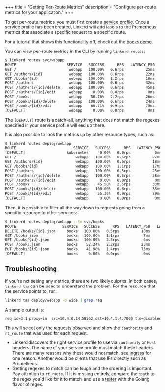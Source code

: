 +++
title = "Getting Per-Route Metrics"
description = "Configure per-route metrics for your application."
+++

To get per-route metrics, you must first create a
[service profile](/2/features/service-profiles/). Once a service
profile has been created, Linkerd will add labels to the Prometheus metrics that
associate a specific request to a specific route.

For a tutorial that shows this functionality off, check out the
[books demo](/2/tasks/books/#service-profiles).

You can view per-route metrics in the CLI by running `linkerd routes`:

```bash
$ linkerd routes svc/webapp
ROUTE                       SERVICE   SUCCESS      RPS   LATENCY_P50   LATENCY_P95   LATENCY_P99
GET /                        webapp   100.00%   0.6rps          25ms          30ms          30ms
GET /authors/{id}            webapp   100.00%   0.6rps          22ms          29ms          30ms
GET /books/{id}              webapp   100.00%   1.2rps          18ms          29ms          30ms
POST /authors                webapp   100.00%   0.6rps          32ms          46ms          49ms
POST /authors/{id}/delete    webapp   100.00%   0.6rps          45ms          87ms          98ms
POST /authors/{id}/edit      webapp     0.00%   0.0rps           0ms           0ms           0ms
POST /books                  webapp    50.76%   2.2rps          26ms          38ms          40ms
POST /books/{id}/delete      webapp   100.00%   0.6rps          24ms          29ms          30ms
POST /books/{id}/edit        webapp    60.71%   0.9rps          75ms          98ms         100ms
[DEFAULT]                    webapp     0.00%   0.0rps           0ms           0ms           0ms
```

The `[DEFAULT]` route is a catch-all, anything that does not match the regexes
specified in your service profile will end up there.

It is also possible to look the metrics up by other resource types, such as:

```bash
$ linkerd routes deploy/webapp
ROUTE                          SERVICE   SUCCESS      RPS   LATENCY_P50   LATENCY_P95   LATENCY_P99
[DEFAULT]                   kubernetes     0.00%   0.0rps           0ms           0ms           0ms
GET /                           webapp   100.00%   0.5rps          27ms          38ms          40ms
GET /authors/{id}               webapp   100.00%   0.6rps          18ms          29ms          30ms
GET /books/{id}                 webapp   100.00%   1.1rps          17ms          28ms          30ms
POST /authors                   webapp   100.00%   0.5rps          25ms          30ms          30ms
POST /authors/{id}/delete       webapp   100.00%   0.5rps          58ms          96ms          99ms
POST /authors/{id}/edit         webapp     0.00%   0.0rps           0ms           0ms           0ms
POST /books                     webapp    45.58%   2.5rps          33ms          82ms          97ms
POST /books/{id}/delete         webapp   100.00%   0.6rps          33ms          48ms          50ms
POST /books/{id}/edit           webapp    55.36%   0.9rps          79ms         160ms         192ms
[DEFAULT]                       webapp     0.00%   0.0rps           0ms           0ms           0ms
```

Then, it is possible to filter all the way down to requests going from a
specific resource to other services:

```bash
$ linkerd routes deploy/webapp --to svc/books
ROUTE                     SERVICE   SUCCESS      RPS   LATENCY_P50   LATENCY_P95   LATENCY_P99
DELETE /books/{id}.json     books   100.00%   0.5rps          18ms          29ms          30ms
GET /books.json             books   100.00%   1.1rps           7ms          12ms          18ms
GET /books/{id}.json        books   100.00%   2.5rps           6ms          10ms          10ms
POST /books.json            books    52.24%   2.2rps          23ms          34ms          39ms
PUT /books/{id}.json        books    41.98%   1.4rps          73ms          97ms          99ms
[DEFAULT]                   books     0.00%   0.0rps           0ms           0ms           0ms
```

## Troubleshooting

If you're not seeing any metrics, there are two likely culprits. In both cases,
`linkerd tap` can be used to understand the problem. For the resource that
the service points to, run:

```bash
linkerd tap deploy/webapp -o wide | grep req
```

A sample output is:

```bash
req id=3:1 proxy=in  src=10.4.0.14:58562 dst=10.4.1.4:7000 tls=disabled :method=POST :authority=webapp:7000 :path=/books/24783/edit src_res=deploy/traffic src_ns=default dst_res=deploy/webapp dst_ns=default rt_route=POST /books/{id}/edit
```

This will select only the requests observed and show the `:authority` and
`rt_route` that was used for each request.

- Linkerd discovers the right service profile to use via `:authority` or
  `Host` headers. The name of your service profile must match these headers.
  There are many reasons why these would not match, see
  [ingress](/2/features/ingress/) for one reason. Another would be clients that
  use IPs directly such as Prometheus.
- Getting regexes to match can be tough and the ordering is important. Pay
  attention to `rt_route`. If it is missing entirely, compare the `:path` to
  the regex you'd like for it to match, and use a
  [tester](https://regex101.com/) with the Golang flavor of regex.
